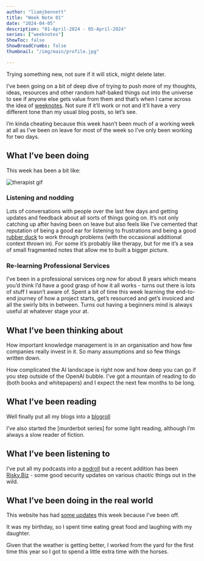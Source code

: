 ```yaml
---
author: "liamjbennett"
title: "Week Note 01"
date: "2024-04-05"
description: "01-April-2024 - 05-April-2024"
series: ["weeknotes"]
ShowToc: false
ShowBreadCrumbs: false
thumbnail: "/img/main/profile.jpg"

---
```


Trying something new, not sure if it will stick, might delete later.

I’ve been going on a bit of deep dive of trying to push more of my thoughts, ideas, resources and other random half-baked things out into the universe to see if anyone else gets value from them and that’s when I came across the idea of [weeknotes](https://blog.annkempster.com/). Not sure if it’ll work or not and it’ll have a very different tone than my usual blog posts, so let’s see.

I’m kinda cheating because this week hasn’t been much of a working week at all as I’ve been on leave for most of the week so I’ve only been working for two days.

## What I’ve been doing

This week has been a bit like:

![therapist gif](/img/2024/therapist.gif)

### Listening and nodding

Lots of conversations with people over the last few days and getting updates and feedback about all sorts of things going on. It’s not only catching up after having been on leave but also feels like I’ve cemented that reputation of being a good ear for listening to frustrations and being a good [rubber duck](https://en.wikipedia.org/wiki/Rubber_duck_debugging) to work through problems (with the occasional additional context thrown in). For some it’s probably like therapy, but for me it’s a sea of small fragmented notes that allow me to built a bigger picture.

### Re-learning Professional Services

I’ve been in a professional services org now for about 8 years which means you’d think I’d have a good grasp of how it all works - turns out there is lots of stuff I wasn’t aware of. Spent a bit of time this week learning the end-to-end journey of how a project starts, get’s resourced and get’s invoiced and all the swirly bits in between. Turns out having a beginners mind is always useful at whatever stage your at.

## What I’ve been thinking about

How important knowledge management is in an organisation and how few companies really invest in it. So many assumptions and so few things written down.

How complicated the AI landscape is right now and how deep you can go if you step outside of the OpenAI bubble. I’ve got a mountain of reading to do (both books and whitepapers) and I expect the next few months to be long.

## What I’ve been reading

Well finally put all my blogs into a [blogroll](/blogroll.xml)

I’ve also started the [murderbot series] for some light reading, although I’m always a slow reader of fiction.

## What I’ve been listening to

I’ve put all my podcasts into a [podroll](/podroll.xml) but a recent addition has been [Risky.Biz](http://Risky.Biz) - some good security updates on various chaotic things out in the wild.

## What I’ve been doing in the real world

This website has had [some updates](/changelog) this week because I’ve been off.

It was my birthday, so I spent time eating great food and laughing with my daughter.

Given that the weather is getting better, I worked from the yard for the first time this year so I got to spend a little extra time with the horses.